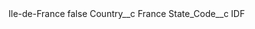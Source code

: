 <?xml version="1.0" encoding="UTF-8"?>
<CustomMetadata xmlns="http://soap.sforce.com/2006/04/metadata" xmlns:xsi="http://www.w3.org/2001/XMLSchema-instance" xmlns:xsd="http://www.w3.org/2001/XMLSchema">
    <label>Ile-de-France</label>
    <protected>false</protected>
    <values>
        <field>Country__c</field>
        <value xsi:type="xsd:string">France</value>
    </values>
    <values>
        <field>State_Code__c</field>
        <value xsi:type="xsd:string">IDF</value>
    </values>
</CustomMetadata>
